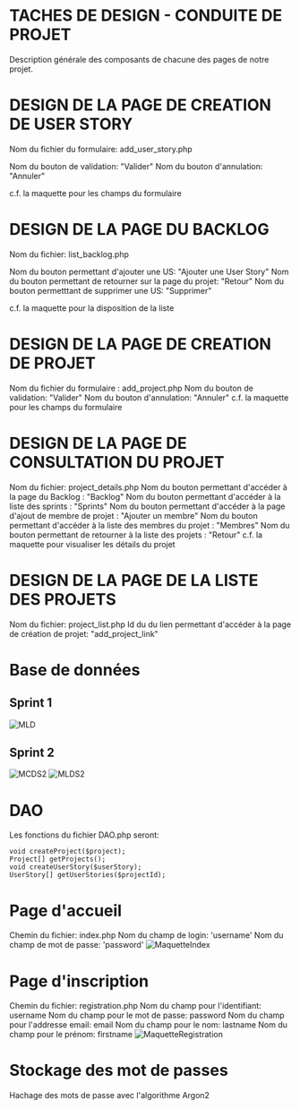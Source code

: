 # TACHES DE DESIGN - CONDUITE DE PROJET

Description générale des composants de chacune des pages de notre projet.

# DESIGN DE LA PAGE DE CREATION DE USER STORY

Nom du fichier du formulaire: add_user_story.php

Nom du bouton de validation: "Valider"
Nom du bouton d'annulation: "Annuler"

c.f. la maquette pour les champs du formulaire

# DESIGN DE LA PAGE DU BACKLOG

Nom du fichier: list_backlog.php

Nom du bouton permettant d'ajouter une US: "Ajouter une User Story"
Nom du bouton permettant de retourner sur la page du projet: "Retour"
Nom du bouton permetttant de supprimer une US: "Supprimer"

c.f. la maquette pour la disposition de la liste

# DESIGN DE LA PAGE DE CREATION DE PROJET

Nom du fichier du formulaire : add_project.php
Nom du bouton de validation: "Valider"
Nom du bouton d'annulation: "Annuler"
c.f. la maquette pour les champs du formulaire

# DESIGN DE LA PAGE DE CONSULTATION DU PROJET

Nom du fichier: project_details.php
Nom du bouton permettant d'accéder à la page du Backlog : "Backlog"
Nom du bouton permettant d'accéder à la liste des sprints : "Sprints"
Nom du bouton permettant d'accéder à la page d'ajout de membre de projet : "Ajouter un membre"
Nom du bouton permettant d'accéder à la liste des membres du projet : "Membres"
Nom du bouton permettant de retourner à la liste des projets : "Retour"
c.f. la maquette pour visualiser les détails du projet

# DESIGN DE LA PAGE DE LA LISTE DES PROJETS

Nom du fichier: project_list.php
Id du du lien permettant d'accéder à la page de création de projet: "add_project_link"

# Base de données

## Sprint 1
![MLD](MLD_sprint1.png "Modèle logique des données pour le sprint 1")

## Sprint 2
![MCDS2](MCD_sprint2.png "Modèle conceptuel des données pour le sprint 2")
![MLDS2](MLD_sprint2.png "Modèle logique des données pour le sprint 2")

# DAO
Les fonctions du fichier DAO.php seront:
```
void createProject($project);
Project[] getProjects();
void createUserStory($userStory);
UserStory[] getUserStories($projectId);
```
# Page d'accueil
Chemin du fichier: index.php
Nom du champ de login: 'username'
Nom du champ de mot de passe: 'password'
![MaquetteIndex](index.png "Maquette de la page d'index")

# Page d'inscription
Chemin du fichier: registration.php
Nom du champ pour l'identifiant: username
Nom du champ pour le mot de passe: password
Nom du champ pour l'addresse email: email
Nom du champ pour le nom: lastname
Nom du champ pour le prénom: firstname
![MaquetteRegistration](registration.png "Maquette de la page d'inscription")

# Stockage des mot de passes
Hachage des mots de passe avec l'algorithme Argon2
